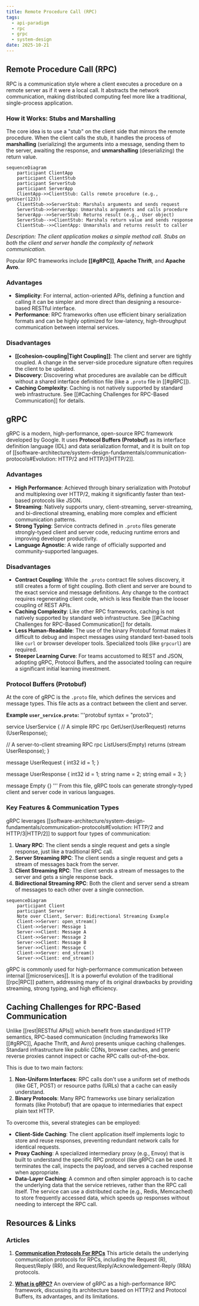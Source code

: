 ```yaml
---
title: Remote Procedure Call (RPC)
tags:
  - api-paradigm
  - rpc
  - grpc
  - system-design
date: 2025-10-21
---
```


## Remote Procedure Call (RPC)

RPC is a communication style where a client executes a procedure on a remote server as if it were a local call. It abstracts the network communication, making distributed computing feel more like a traditional, single-process application.

### How it Works: Stubs and Marshalling

The core idea is to use a "stub" on the client side that mirrors the remote procedure. When the client calls the stub, it handles the process of **marshalling** (serializing) the arguments into a message, sending them to the server, awaiting the response, and **unmarshalling** (deserializing) the return value.

```mermaid
sequenceDiagram
    participant ClientApp
    participant ClientStub
    participant ServerStub
    participant ServerApp
    ClientApp->>ClientStub: Calls remote procedure (e.g., getUser(123))
    ClientStub->>ServerStub: Marshals arguments and sends request
    ServerStub->>ServerApp: Unmarshals arguments and calls procedure
    ServerApp-->>ServerStub: Returns result (e.g., User object)
    ServerStub-->>ClientStub: Marshals return value and sends response
    ClientStub-->>ClientApp: Unmarshals and returns result to caller
```
*Description: The client application makes a simple method call. Stubs on both the client and server handle the complexity of network communication.*

Popular RPC frameworks include **[[#gRPC]]**, **Apache Thrift**, and **Apache Avro**.

### Advantages
- **Simplicity**: For internal, action-oriented APIs, defining a function and calling it can be simpler and more direct than designing a resource-based RESTful interface.
- **Performance**: RPC frameworks often use efficient binary serialization formats and can be highly optimized for low-latency, high-throughput communication between internal services.

### Disadvantages

- **[[cohesion-coupling|Tight Coupling]]**: The client and server are tightly coupled. A change in the server-side procedure signature often requires the client to be updated.
- **Discovery**: Discovering what procedures are available can be difficult without a shared interface definition file (like a `.proto` file in [[#gRPC]]).
- **Caching Complexity**: Caching is not natively supported by standard web infrastructure. See [[#Caching Challenges for RPC-Based Communication]] for details.

## gRPC

gRPC is a modern, high-performance, open-source RPC framework developed by Google. It uses **Protocol Buffers (Protobuf)** as its interface definition language (IDL) and data serialization format, and it is built on top of [[software-architecture/system-design-fundamentals/communication-protocols#Evolution: HTTP/2 and HTTP/3|HTTP/2]].

### Advantages
- **High Performance**: Achieved through binary serialization with Protobuf and multiplexing over HTTP/2, making it significantly faster than text-based protocols like JSON.
- **Streaming**: Natively supports unary, client-streaming, server-streaming, and bi-directional streaming, enabling more complex and efficient communication patterns.
- **Strong Typing**: Service contracts defined in `.proto` files generate strongly-typed client and server code, reducing runtime errors and improving developer productivity.
- **Language Agnostic**: A wide range of officially supported and community-supported languages.

### Disadvantages
- **Contract Coupling**: While the `.proto` contract file solves discovery, it still creates a form of tight coupling. Both client and server are bound to the exact service and message definitions. Any change to the contract requires regenerating client code, which is less flexible than the looser coupling of REST APIs.
- **Caching Complexity**: Like other RPC frameworks, caching is not natively supported by standard web infrastructure. See [[#Caching Challenges for RPC-Based Communication]] for details.
- **Less Human-Readable**: The use of the binary Protobuf format makes it difficult to debug and inspect messages using standard text-based tools like `curl` or browser developer tools. Specialized tools (like `grpcurl`) are required.
- **Steeper Learning Curve**: For teams accustomed to REST and JSON, adopting gRPC, Protocol Buffers, and the associated tooling can require a significant initial learning investment.

### Protocol Buffers (Protobuf)
At the core of gRPC is the `.proto` file, which defines the services and message types. This file acts as a contract between the client and server.

**Example `user_service.proto`:**
'''protobuf
syntax = "proto3";

service UserService {
  // A simple RPC
  rpc GetUser(UserRequest) returns (UserResponse);

  // A server-to-client streaming RPC
  rpc ListUsers(Empty) returns (stream UserResponse);
}

message UserRequest {
  int32 id = 1;
}

message UserResponse {
  int32 id = 1;
  string name = 2;
  string email = 3;
}

message Empty {}
'''
From this file, gRPC tools can generate strongly-typed client and server code in various languages.

### Key Features & Communication Types

gRPC leverages [[software-architecture/system-design-fundamentals/communication-protocols#Evolution: HTTP/2 and HTTP/3|HTTP/2]] to support four types of communication:

1.  **Unary RPC**: The client sends a single request and gets a single response, just like a traditional RPC call.
2.  **Server Streaming RPC**: The client sends a single request and gets a stream of messages back from the server.
3.  **Client Streaming RPC**: The client sends a stream of messages to the server and gets a single response back.
4.  **Bidirectional Streaming RPC**: Both the client and server send a stream of messages to each other over a single connection.

```mermaid
sequenceDiagram
    participant Client
    participant Server
    Note over Client, Server: Bidirectional Streaming Example
    Client->>Server: open_stream()
    Client->>Server: Message 1
    Server->>Client: Message A
    Client->>Server: Message 2
    Server->>Client: Message B
    Server->>Client: Message C
    Client->>Server: end_stream()
    Server->>Client: end_stream()
```

gRPC is commonly used for high-performance communication between internal [[microservices]]. It is a powerful evolution of the traditional [[rpc|RPC]] pattern, addressing many of its original drawbacks by providing streaming, strong typing, and high efficiency.

## Caching Challenges for RPC-Based Communication

Unlike [[rest|RESTful APIs]] which benefit from standardized HTTP semantics, RPC-based communication (including frameworks like [[#gRPC]], Apache Thrift, and Avro) presents unique caching challenges. Standard infrastructure like public CDNs, browser caches, and generic reverse proxies cannot inspect or cache RPC calls out-of-the-box.

This is due to two main factors:
1.  **Non-Uniform Interfaces**: RPC calls don't use a uniform set of methods (like GET, POST) or resource paths (URLs) that a cache can easily understand.
2.  **Binary Protocols**: Many RPC frameworks use binary serialization formats (like Protobuf) that are opaque to intermediaries that expect plain text HTTP.

To overcome this, several strategies can be employed:
- **Client-Side Caching**: The client application itself implements logic to store and reuse responses, preventing redundant network calls for identical requests.
- **Proxy Caching**: A specialized intermediary proxy (e.g., Envoy) that is built to understand the specific RPC protocol (like gRPC) can be used. It terminates the call, inspects the payload, and serves a cached response when appropriate.
- **Data-Layer Caching**: A common and often simpler approach is to cache the underlying data that the service retrieves, rather than the RPC call itself. The service can use a distributed cache (e.g., Redis, Memcached) to store frequently accessed data, which speeds up responses without needing to intercept the RPC call.

## Resources & Links

### Articles

1.  **[Communication Protocols For RPCs](https://www.geeksforgeeks.org/computer-networks/communication-protocols-for-rpcs/)**
    This article details the underlying communication protocols for RPCs, including the Request (R), Request/Reply (RR), and Request/Reply/Acknowledgement-Reply (RRA) protocols.

2.  **[What is gRPC?](https://www.wallarm.com/what/the-concept-of-grpc)**
    An overview of gRPC as a high-performance RPC framework, discussing its architecture based on HTTP/2 and Protocol Buffers, its advantages, and its limitations.
